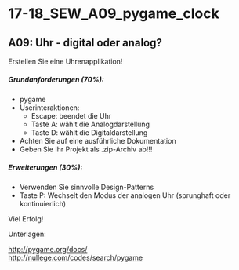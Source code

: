 # 17-18_SEW_A09_pygame_clock
## A09: Uhr - digital oder analog?

Erstellen Sie eine Uhrenapplikation!

##### Grundanforderungen (70%):

* pygame
* Userinteraktionen:
    * Escape: beendet die Uhr
    * Taste A: wählt die Analogdarstellung
    * Taste D: wählt die Digitaldarstellung
* Achten Sie auf eine ausführliche Dokumentation
* Geben Sie Ihr Projekt als .zip-Archiv ab!!!

##### Erweiterungen (30%): 

* Verwenden Sie sinnvolle Design-Patterns
* Taste P: Wechselt den Modus der analogen Uhr (sprunghaft oder kontinuierlich)

Viel Erfolg!
   
Unterlagen:

http://pygame.org/docs/ <br>
http://nullege.com/codes/search/pygame